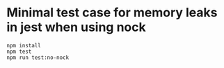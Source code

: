 # Minimal test case for memory leaks in jest when using nock
```
npm install
npm test
npm run test:no-nock
```
